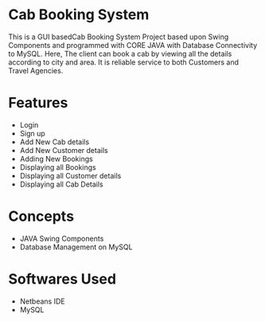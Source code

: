 # Cab Booking System

This is a GUI basedCab Booking System Project based upon Swing Components and programmed with CORE JAVA with Database Connectivity to MySQL. Here, The client can book a cab by viewing all the details according to city and area. It is reliable service to both Customers and Travel Agencies.
# Features

* Login
* Sign up
* Add New Cab details
* Add New Customer details
* Adding New Bookings
* Displaying all Bookings
* Displaying all Customer details
* Displaying all Cab Details
# Concepts

* JAVA Swing Components
* Database Management on MySQL 

# Softwares Used

* Netbeans IDE
* MySQL
